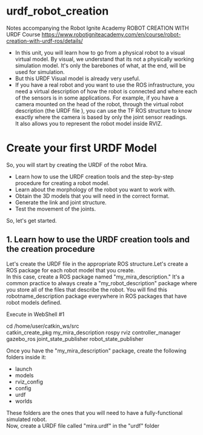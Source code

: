#  urdf_robot_creation


Notes accompanying the Robot Ignite Academy ROBOT CREATION WITH URDF Course https://www.robotigniteacademy.com/en/course/robot-creation-with-urdf-ros/details/


* In this unit, you will learn how to go from a physical robot to a visual virtual model. By visual, we understand that its not a physically working simulation model. It's only the barebones of what, at the end, will be used for simulation.  
* But this URDF Visual model is already very useful.  
* If you have a real robot and you want to use the ROS infrastructure, you need a virtual description of how the robot is connected and where each of the sensors is in some applications. For example, if you have a camera mounted on the head of the robot, through the virtual robot description (the URDF file ), you can use the TF ROS structure to know exactly where the camera is based by only the joint sensor readings.  
It also allows you to represent the robot model inside RVIZ.





# Create your first URDF Model[](https://i-08d56a1597871c9af.robotigniteacademy.com/jupyter/notebooks/Course_urdfROS_Unit_1.ipynb#Create-your-first-URDF-Model)

So, you will start by creating the URDF of the robot Mira.  

-   Learn how to use the URDF creation tools and the step-by-step procedure for creating a robot model.
-   Learn about the morphology of the robot you want to work with.
-   Obtain the 3D models that you will need in the correct format.
-   Generate the link and joint structure.
-   Test the movement of the joints.

So, let's get started.

## 1. Learn how to use the URDF creation tools and the creation procedure[](https://i-08d56a1597871c9af.robotigniteacademy.com/jupyter/notebooks/Course_urdfROS_Unit_1.ipynb#1.-Learn-how-to-use-the-URDF-creation-tools-and-the-creation-procedure)

Let's create the URDF file in the appropriate ROS structure.Let's create a ROS package for each robot model that you create.  
In this case, create a ROS package named "my_mira_description." It's a common practice to always create a "my_robot_description" package where you store all of the files that describe the robot. You will find this robotname_description package everywhere in ROS packages that have robot models defined.

Execute in WebShell #1

  
cd /home/user/catkin_ws/src  
catkin_create_pkg my_mira_description rospy rviz controller_manager gazebo_ros joint_state_publisher robot_state_publisher  

Once you have the "my_mira_description" package, create the following folders inside it:  

-   launch
-   models
-   rviz_config
-   config
-   urdf
-   worlds

These folders are the ones that you will need to have a fully-functional simulated robot.  
Now, create a URDF file called "mira.urdf" in the "urdf" folder




















































#
<!--stackedit_data:
eyJoaXN0b3J5IjpbMTUyNzE0OTA1MCwtMTYxODE0NjYwNiwxNz
UyMTc5MTQzXX0=
-->